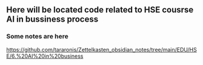 ## Here will be located code related to HSE cousrse AI in bussiness process
### Some notes are here
https://github.com/tararonis/Zettelkasten_obsidian_notes/tree/main/EDU/HSE/6.%20AI%20in%20business